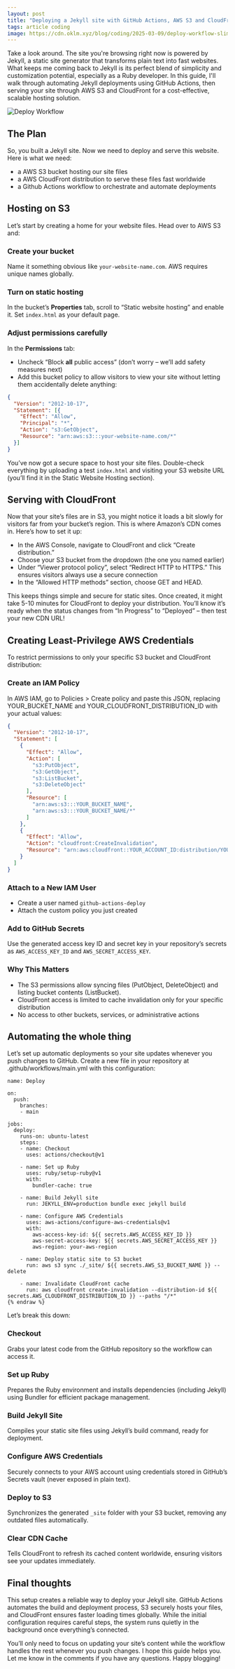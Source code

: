 ```yaml
---
layout: post
title: "Deploying a Jekyll site with GitHub Actions, AWS S3 and CloudFront"
tags: article coding
image: https://cdn.oklm.xyz/blog/coding/2025-03-09/deploy-workflow-slim.png
---
```

Take a look around. The site you're browsing right now is powered by Jekyll, a static site generator that transforms plain text into fast websites. What keeps me coming back to Jekyll is its perfect blend of simplicity and customization potential, especially as a Ruby developer. In this guide, I'll walk through automating Jekyll deployments using GitHub Actions, then serving your site through AWS S3 and CloudFront for a cost-effective, scalable hosting solution.

![Deploy Workflow](https://cdn.oklm.xyz/blog/coding/2025-03-09/deploy-workflow-slim.png)

## The Plan
So, you built a Jekyll site. Now we need to deploy and serve this website. Here is what we need:
- a AWS S3 bucket hosting our site files
- a AWS CloudFront distribution to serve these files fast worldwide
- a Github Actions workflow to orchestrate and automate deployments

## Hosting on S3
Let’s start by creating a home for your website files. Head over to AWS S3 and:

### Create your bucket
Name it something obvious like `your-website-name.com`. AWS requires unique names globally.

### Turn on static hosting
In the bucket’s **Properties** tab, scroll to “Static website hosting” and enable it. Set `index.html` as your default page.

### Adjust permissions carefully
In the **Permissions** tab:
- Uncheck “Block __all__ public access” (don’t worry – we’ll add safety measures next)
- Add this bucket policy to allow visitors to view your site without letting them accidentally delete anything:

```json
{  
  "Version": "2012-10-17",  
  "Statement": [{  
    "Effect": "Allow",  
    "Principal": "*",  
    "Action": "s3:GetObject",  
    "Resource": "arn:aws:s3:::your-website-name.com/*"  
  }]  
}
```
You’ve now got a secure space to host your site files. Double-check everything by uploading a test `index.html` and visiting your S3 website URL (you’ll find it in the Static Website Hosting section).

## Serving with CloudFront
Now that your site’s files are in S3, you might notice it loads a bit slowly for visitors far from your bucket’s region. This is where Amazon’s CDN comes in. Here’s how to set it up:
- In the AWS Console, navigate to CloudFront and click “Create distribution.”
- Choose your S3 bucket from the dropdown (the one you named earlier)
- Under “Viewer protocol policy”, select “Redirect HTTP to HTTPS.” This ensures visitors always use a secure connection
- In the “Allowed HTTP methods” section, choose GET and HEAD.

This keeps things simple and secure for static sites. Once created, it might take 5-10 minutes for CloudFront to deploy your distribution. You’ll know it’s ready when the status changes from “In Progress” to “Deployed” – then test your new CDN URL!

## Creating Least-Privilege AWS Credentials
To restrict permissions to only your specific S3 bucket and CloudFront distribution:

### Create an IAM Policy
In AWS IAM, go to Policies > Create policy and paste this JSON, replacing YOUR_BUCKET_NAME and YOUR_CLOUDFRONT_DISTRIBUTION_ID with your actual values:

```json
{
  "Version": "2012-10-17",
  "Statement": [
    {
      "Effect": "Allow",
      "Action": [
        "s3:PutObject",
        "s3:GetObject",
        "s3:ListBucket",
        "s3:DeleteObject"
      ],
      "Resource": [
        "arn:aws:s3:::YOUR_BUCKET_NAME",
        "arn:aws:s3:::YOUR_BUCKET_NAME/*"
      ]
    },
    {
      "Effect": "Allow",
      "Action": "cloudfront:CreateInvalidation",
      "Resource": "arn:aws:cloudfront::YOUR_ACCOUNT_ID:distribution/YOUR_CLOUDFRONT_DISTRIBUTION_ID"
    }
  ]
}
```

### Attach to a New IAM User
- Create a user named `github-actions-deploy`
- Attach the custom policy you just created

### Add to GitHub Secrets
Use the generated access key ID and secret key in your repository’s secrets as `AWS_ACCESS_KEY_ID` and `AWS_SECRET_ACCESS_KEY`.

### Why This Matters
- The S3 permissions allow syncing files (PutObject, DeleteObject) and listing bucket contents (ListBucket).
- CloudFront access is limited to cache invalidation only for your specific distribution
- No access to other buckets, services, or administrative actions

## Automating the whole thing
Let’s set up automatic deployments so your site updates whenever you push changes to GitHub. Create a new file in your repository at .github/workflows/main.yml with this configuration:

```yaml{% raw %}
name: Deploy

on:
  push:
    branches:
    - main

jobs:
  deploy:
    runs-on: ubuntu-latest
    steps:
    - name: Checkout
      uses: actions/checkout@v1

    - name: Set up Ruby
      uses: ruby/setup-ruby@v1
      with:
        bundler-cache: true
    
    - name: Build Jekyll site
      run: JEKYLL_ENV=production bundle exec jekyll build

    - name: Configure AWS Credentials
      uses: aws-actions/configure-aws-credentials@v1
      with:
        aws-access-key-id: ${{ secrets.AWS_ACCESS_KEY_ID }}
        aws-secret-access-key: ${{ secrets.AWS_SECRET_ACCESS_KEY }}
        aws-region: your-aws-region

    - name: Deploy static site to S3 bucket
      run: aws s3 sync ./_site/ ${{ secrets.AWS_S3_BUCKET_NAME }} --delete

    - name: Invalidate CloudFront cache
      run: aws cloudfront create-invalidation --distribution-id ${{ secrets.AWS_CLOUDFRONT_DISTRIBUTION_ID }} --paths "/*"
{% endraw %}
```

Let’s break this down:

### Checkout
Grabs your latest code from the GitHub repository so the workflow can access it.

### Set up Ruby
Prepares the Ruby environment and installs dependencies (including Jekyll) using Bundler for efficient package management.

### Build Jekyll Site
Compiles your static site files using Jekyll’s build command, ready for deployment.

### Configure AWS Credentials
Securely connects to your AWS account using credentials stored in GitHub’s Secrets vault (never exposed in plain text).

### Deploy to S3
Synchronizes the generated `_site` folder with your S3 bucket, removing any outdated files automatically.

### Clear CDN Cache
Tells CloudFront to refresh its cached content worldwide, ensuring visitors see your updates immediately.

## Final thoughts
This setup creates a reliable way to deploy your Jekyll site. GitHub Actions automates the build and deployment process, S3 securely hosts your files, and CloudFront ensures faster loading times globally. While the initial configuration requires careful steps, the system runs quietly in the background once everything’s connected.

You’ll only need to focus on updating your site’s content while the workflow handles the rest whenever you push changes. I hope this guide helps you. Let me know in the comments if you have any questions. Happy blogging!
